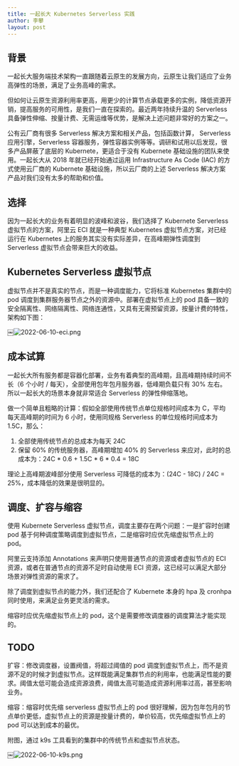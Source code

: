 ```yaml
---
title: 一起长大 Kubernetes Serverless 实践
author: 李攀
layout: post
---
```

## 背景
一起长大服务端技术架构一直跟随着云原生的发展方向，云原生让我们适应了业务高弹性的场景，满足了业务高峰的需求。

但如何让云原生资源利用率更高，用更少的计算节点承载更多的实例，降低资源开销，提高服务的可用性，是我们一直在探索的。最近两年持续升温的 Serverless 具备弹性伸缩、按量计费、无需运维等优势，是解决上述问题非常好的方案之一。

公有云厂商有很多 Serverless 解决方案和相关产品，包括函数计算， Serverless 应用引擎，Serverless 容器服务，弹性容器实例等等。调研和试用以后发现，很多产品屏蔽了底层的 Kubernete，更适合于没有 Kubernete 基础设施的团队来使用。一起长大从 2018 年就已经开始通过运用 Infrastructure As Code (IAC)  的方式使用云厂商的 Kubernete 基础设施，所以云厂商的上述 Serverless 解决方案产品对我们没有太多的帮助和价值。

## 选择
因为一起长大的业务有着明显的波峰和波谷，我们选择了 Kubernete Serverless 虚拟节点的方案，阿里云 ECI 就是一种典型 Kubernetes 虚拟节点方案，对已经运行在 Kubernetes 上的服务其实没有实际差异，在高峰期弹性调度到 Serverless 虚拟节点会带来巨大的收益。

## Kubernetes Serverless 虚拟节点
虚拟节点并不是真实的节点，而是一种调度能力，它将标准 Kubernetes 集群中的 pod 调度到集群服务器节点之外的资源中。部署在虚拟节点上的 pod 具备一致的安全隔离性、网络隔离性、网络连通性，又具有无需预留资源，按量计费的特性，架构如下图：

￼![2022-06-10-eci.png](https://lipan.me/img/2022-06-10-eci.png)

## 成本试算
一起长大所有服务都是容器化部署，业务有着典型的高峰期，且高峰期持续时间不长（6 个小时 / 每天），全部使用包年包月服务器，低峰期负载只有 30% 左右。所以一起长大的场景本身就非常适合 Serverless 的弹性伸缩落地。

做一个简单且粗略的计算：假如全部使用传统节点单位规格时间成本为 C，平均每天高峰期的时间为 6 小时，使用同规格 Serverless 的单位规格时间成本为 1.5C，那么：

1. 全部使用传统节点的总成本为每天 24C
2. 保留 60% 的传统服务器，高峰期增加 40% 的 Serverless 来应对，此时的总成本为：24C * 0.6 + 1.5C * 6 * 0.4 = 18C 

理论上高峰期波峰部分使用 Serverless 可降低的成本为：(24C - 18C) / 24C = 25%，成本降低的效果是很明显的。

## 调度、扩容与缩容
使用 Kubernete Serverless 虚拟节点，调度主要存在两个问题：一是扩容时创建 pod 基于何种调度策略调度到虚拟节点，二是缩容时应优先缩虚拟节点上的 pod。

阿里云支持添加 Annotations 来声明只使用普通节点的资源或者虚拟节点的 ECI 资源，或者在普通节点的资源不足时自动使用 ECI 资源，这已经可以满足大部分场景对弹性资源的需求了。

除了调度到虚拟节点的能力外，我们还配合了 Kubernete 本身的 hpa 及 cronhpa 同时使用，来满足业务更灵活的需求。

缩容时应优先缩虚拟节点上的 pod，这个是需要修改调度器的调度算法才能实现的。

## TODO
扩容：修改调度器，设置阀值，将超过阈值的 pod 调度到虚拟节点上，而不是资源不足的时候才到虚拟节点。这样既能满足集群节点的利用率，也能满足性能的要求。阈值太低可能会造成资源浪费，阈值太高可能造成资源利用率过高，甚至影响业务。

缩容：缩容时优先缩 serverless 虚拟节点上的 pod 很好理解，因为包年包月的节点单价更低，虚拟节点上的资源是按量计费的，单价较高，优先缩虚拟节点上的 pod 可以达到成本的最优。


附图，通过 k9s 工具看到的集群中的传统节点和虚拟节点状态。

￼![2022-06-10-k9s.png](https://lipan.me/img/2022-06-10-k9s.png)
